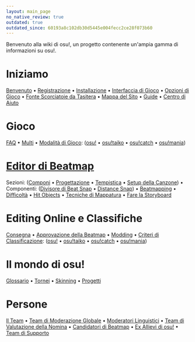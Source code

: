```yaml
---
layout: main_page
no_native_review: true
outdated: true
outdated_since: 60193a8c102db30d5445e004fecc2ce28f073b60
---
```


<!-- Do not add any empty lines inside this div. -->
<div class="wiki-main-page__blurb">
Benvenuto alla wiki di osu!, un progetto contenente un'ampia gamma di informazioni su osu!.
</div>


<div class="wiki-main-page__panels">
<div class="wiki-main-page-panel">


# Iniziamo

[Benvenuto](/wiki/Welcome) • [Registrazione](/wiki/Registration) • [Installazione](/wiki/Installation) • [Interfaccia di Gioco](/wiki/Interface) • [Opzioni di Gioco](/wiki/Options) • [Fonte Scorciatoie da Tasitera](/wiki/Shortcut_key_reference) • [Mappa del Sito](/wiki/Sitemap) • [Guide](/wiki/Guides) • [Centro di Aiuto](/wiki/Help_Centre)

</div>
<div class="wiki-main-page-panel">


# Gioco

[FAQ](/wiki/FAQ) • [Multi](/wiki/Multi) • [Modalità di Gioco](/wiki/Game_mode): ([osu!](/wiki/Game_mode/osu!) • [osu!taiko](/wiki/Game_mode/osu!taiko) • [osu!catch](/wiki/Game_mode/osu!catch) • [osu!mania](/wiki/Game_mode/osu!mania))

</div>
<div class="wiki-main-page-panel">


# [Editor di Beatmap](/wiki/Beatmap_Editor)

Sezioni: ([Componi](/wiki/Beatmap_Editor/Compose) • [Progettazione](/wiki/Beatmap_Editor/Design) • [Tempistica](/wiki/Beatmap_Editor/Timing) • [Setup della Canzone](/wiki/Beatmap_Editor/Song_Setup)) • Componenti: ([Divisore di Beat Snap](/wiki/Beatmap_Editor/Beat_Snap_Divisor) • [Distance Snap](/wiki/Beatmap_Editor/Distance_Snap)) • [Beatmapping](/wiki/Beatmapping) • [Difficoltà](/wiki/Difficulties) • [Hit Objects](/wiki/Hit_Objects) • [Tecniche di Mappatura](/wiki/Mapping_Techniques) • [Fare la Storyboard](/wiki/Storyboarding)

</div>
<div class="wiki-main-page-panel">


# Editing Online e Classifiche

[Consegna](/wiki/Submission) • [Approvazione della Beatmap](/wiki/Beatmap_ranking_procedure) • [Modding](/wiki/Modding) • [Criteri di Classificazione](/wiki/Ranking_Criteria): ([osu!](/wiki/Ranking_Criteria/osu!) • [osu!taiko](/wiki/Ranking_Criteria/osu!taiko) • [osu!catch](/wiki/Ranking_Criteria/osu!catch) • [osu!mania](/wiki/Ranking_Criteria/osu!mania))

</div>
<div class="wiki-main-page-panel">


# Il mondo di osu!

[Glossario](/wiki/Glossary) • [Tornei](/wiki/Tournaments) • [Skinning](/wiki/Skinning) • [Progetti](/wiki/Projects)

</div>
<div class="wiki-main-page-panel">


# Persone

[Il Team](/wiki/People/The_Team) • [Team di Moderazione Globale](/wiki/People/Global_Moderation_Team) • [Moderatori Linguistici](/wiki/People/Language_Moderators) • [Team di Valutazione della Nomina](/wiki/People/Nomination_Assessment_Team) • [Candidatori di Beatmap](/wiki/People/Beatmap_Nominators) • [Ex Allievi di osu!](/wiki/People/osu!_Alumni) • [Team di Supporto](/wiki/People/Support_Team)

</div>
</div>
